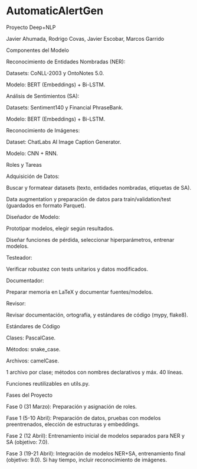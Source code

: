 # AutomaticAlertGen

Proyecto Deep+NLP 

Javier Ahumada, Rodrigo Covas, Javier Escobar, Marcos Garrido 

Componentes del Modelo 

Reconocimiento de Entidades Nombradas (NER): 

Datasets: CoNLL-2003 y OntoNotes 5.0. 

Modelo: BERT (Embeddings) + Bi-LSTM. 

Análisis de Sentimientos (SA): 

Datasets: Sentiment140 y Financial PhraseBank. 

Modelo: BERT (Embeddings) + Bi-LSTM. 

Reconocimiento de Imágenes: 

Dataset: ChatLabs AI Image Caption Generator. 

Modelo: CNN + RNN. 

Roles y Tareas 

Adquisición de Datos: 

Buscar y formatear datasets (texto, entidades nombradas, etiquetas de SA). 

Data augmentation y preparación de datos para train/validation/test (guardados en formato Parquet). 

Diseñador de Modelo: 

Prototipar modelos, elegir según resultados. 

Diseñar funciones de pérdida, seleccionar hiperparámetros, entrenar modelos. 

Testeador: 

Verificar robustez con tests unitarios y datos modificados. 

Documentador: 

Preparar memoria en LaTeX y documentar fuentes/modelos. 

Revisor: 

Revisar documentación, ortografía, y estándares de código (mypy, flake8). 

Estándares de Código 

Clases: PascalCase. 

Métodos: snake_case. 

Archivos: camelCase. 

1 archivo por clase; métodos con nombres declarativos y máx. 40 líneas. 

Funciones reutilizables en utils.py. 

Fases del Proyecto 

Fase 0 (31 Marzo): Preparación y asignación de roles. 

Fase 1 (5-10 Abril): Preparación de datos, pruebas con modelos preentrenados, elección de estructuras y embeddings. 

Fase 2 (12 Abril): Entrenamiento inicial de modelos separados para NER y SA (objetivo: 7.0). 

Fase 3 (19-21 Abril): Integración de modelos NER+SA, entrenamiento final (objetivo: 9.0). Si hay tiempo, incluir reconocimiento de imágenes. 
